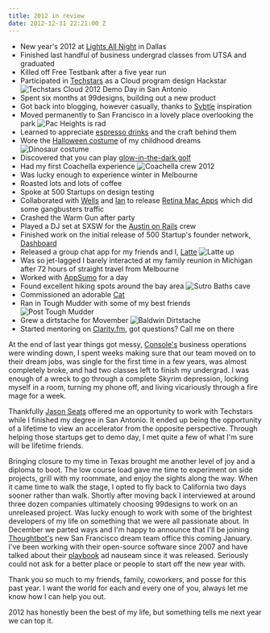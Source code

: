 ```yaml
---
title: 2012 in review
date: 2012-12-31 22:21:00 Z
---
```


- New year's 2012 at [Lights All Night](https://www.lightsallnight.com/) in Dallas
- Finished last handful of business undergrad classes from UTSA and graduated
- Killed off Free Testbank after a five year run
- Participated in [Techstars](https://techstars.com) as a Cloud program design Hackstar ![Techstars Cloud 2012 Demo Day in San Antonio](https://f.cl.ly/items/2B0f1h3E2i2a3S2L012y/546179_10101486990096740_165058834_n.jpeg)
- Spent six months at 99designs, building out a new product
- Got back into blogging, however casually, thanks to [Svbtle](https://svbtle.com/) inspiration
- Moved permanently to San Francisco in a lovely place overlooking the park ![Pac Heights is rad](https://f.cl.ly/items/3g2U1Z2s333R2X3g2A3l/IMG_1418.jpg)
- Learned to appreciate [espresso drinks](https://shittylatte.com) and the craft behind them
- Wore the [Halloween costume](https://bigkidcostumes.com/) of my childhood dreams ![Dinosaur costume](https://f.cl.ly/items/3P241U070d2h1F0C0C3o/398333_531760132434_449512054_n.jpeg)
- Discovered that you can play [glow-in-the-dark golf](https://www.amazon.com/Nitelite-Golf-Ball-Glow-Official/dp/B000L1IJJM/ref=sr_1_6?ie=UTF8&qid=1356992769&sr=8-6&keywords=glow+in+the+dark+golf+balls)
- Had my first Coachella experience ![Coachella crew 2012](https://f.cl.ly/items/1K442h2m0j1B2w3L1W1P/538774_1691978782415_1839610509_n.jpeg)
- Was lucky enough to experience winter in Melbourne
- Roasted lots and lots of coffee
- Spoke at 500 Startups on design testing
- Collaborated with [Wells](https://twitter.com/wr) and [Ian](https://www.ianhirschfeld.com/) to release [Retina Mac Apps](https://retinamacapps.com/) which did some gangbusters traffic
- Crashed the Warm Gun after party
- Played a DJ set at SXSW for the [Austin on Rails](https://austinonrails.org/) crew
- Finished work on the initial release of 500 Startup's founder network, [Dashboard](https://dashboard.io)
- Released a group chat app for my friends and I, [Latte](https://latteup.com) ![Latte up](https://f.cl.ly/items/1K3W1G0H1j401H1r150Z/IMG_1455.jpg)
- Was so jet-lagged I barely interacted at my family reunion in Michigan after 72 hours of straight travel from Melbourne
- Worked with [AppSumo](https://appsumo.com) for a day
- Found excellent hiking spots around the bay area ![Sutro Baths cave](https://f.cl.ly/items/0C1U1L2V2v0Y0A1z2M0t/IMG_1569.jpg)
- Commissioned an adorable [Cat](https://dribbble.com/shots/542089-Nosegrind-Cat)
- Ran in Tough Mudder with some of my best friends ![Post Tough Mudder](https://f.cl.ly/items/2V1p3l1r3d0k0E2l1Q0a/DSCN6500.jpg)
- Grew a dirtstache for Movember ![Baldwin Dirtstache](https://f.cl.ly/items/0R0R2D272w401U3v2Q0y/IMG_1534.jpg)
- Started mentoring on [Clarity.fm](https://clarity.fm/alexbaldwin), got questions? Call me on there

At the end of last year things got messy, [Console's](https://console.fm) business operations were winding down, I spent weeks making sure that our team moved on to their dream jobs, was single for the first time in a few years, was almost completely broke, and had two classes left to finish my undergrad. I was enough of a wreck to go through a complete Skyrim depression, locking myself in a room, turning my phone off, and living vicariously through a fire mage for a week.

Thankfully [Jason Seats](https://twitter.com/seats) offered me an opportunity to work with Techstars while I finished my degree in San Antonio. It ended up being the opportunity of a lifetime to view an accelerator from the opposite perspective. Through helping those startups get to demo day, I met quite a few of what I'm sure will be lifetime friends.

Bringing closure to my time in Texas brought me another level of joy and a diploma to boot. The low course load gave me time to experiment on side projects, grill with my roommate, and enjoy the sights along the way. When it came time to walk the stage, I opted to fly back to California two days sooner rather than walk. Shortly after moving back I interviewed at around three dozen companies ultimately choosing 99designs to work on an unreleased project. Was lucky enough to work with some of the brightest developers of my life on something that we were all passionate about. In December we parted ways and I'm happy to announce that I'll be joining [Thoughtbot's](https://thoughtbot.com) new San Francisco dream team office this coming January. I've been working with their open-source software since 2007 and have talked about their [playbook](https://playbook.thoughtbot.com/) ad nauseam since it was released. Seriously could not ask for a better place or people to start off the new year with.

Thank you so much to my friends, family, coworkers, and posse for this past year. I want the world for each and every one of you, always let me know how I can help you out.

2012 has honestly been the best of my life, but something tells me next year we can top it.
